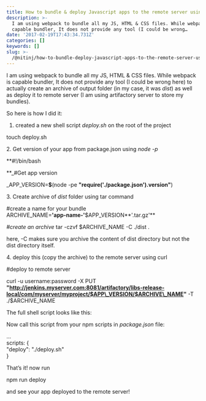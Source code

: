 ```yaml
---
title: How to bundle & deploy Javascript apps to the remote server using npm
description: >-
  I am using webpack to bundle all my JS, HTML & CSS files. While webpack is
  capable bundler, It does not provide any tool (I could be wrong…
date: '2017-02-19T17:43:34.731Z'
categories: []
keywords: []
slug: >-
  /@nitinj/how-to-bundle-deploy-javascript-apps-to-the-remote-server-using-npm-c617b6e59b4c
---
```


I am using webpack to bundle all my JS, HTML & CSS files. While webpack is capable bundler, It does not provide any tool (I could be wrong here) to actually create an archive of output folder (in my case, it was _dist_) as well as deploy it to remote server (I am using artifactory server to store my bundles).

So here is how I did it:

1.  created a new shell script _deploy.sh_ on the root of the project

touch deploy.sh

2\. Get version of your app from package.json using _node -p_

**#!/bin/bash  
  
**_#Get app version  
  
_APP\_VERSION=**$**(node -pe **"require('./package.json').version"**)

3\. Create archive of _dist_ folder using tar command

#create a name for your bundle  
ARCHIVE\_NAME=**'app-name-'**$APP\_VERSION**'.tar.gz'**

_#create an archive_ tar -czvf $ARCHIVE\_NAME -C ./dist .

here, -C makes sure you archive the content of dist directory but not the dist directory itself.

4\. deploy this (copy the archive) to the remote server using curl

#deploy to remote server

curl -u username:password -X PUT **"http://jenkins.myserver.com:8081/artifactory/libs-release-local/com/myserver/myproject/$APP\_VERSION/$ARCHIVE\_NAME"** \-T ./$ARCHIVE\_NAME

The full shell script looks like this:

Now call this script from your npm scripts in _package.json_ file:

...  
scripts: {  
    "deploy": "./deploy.sh"  
}

That’s it! now run

npm run deploy 

and see your app deployed to the remote server!